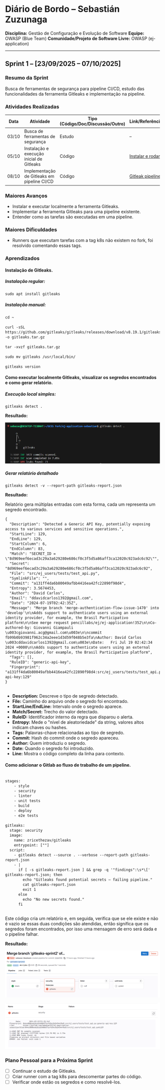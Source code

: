 # Diário de Bordo – Sebastián Zuzunaga

**Disciplina:** Gestão de Configuração e Evolução de Software
**Equipe:** OWASP (Blue Team)
**Comunidade/Projeto de Software Livre:** OWASP (ej-application)

---

## Sprint 1 – [23/09/2025 – 07/10/2025]

### Resumo da Sprint

Busca de ferramentas de segurança para pipeline CI/CD, estudo das funcionalidades da ferramenta Gitleaks e implementação na pipeline.

### Atividades Realizadas

| Data  | Atividade                                   | Tipo (Código/Doc/Discussão/Outro) | Link/Referência | Status    |
| ----- | ------------------------------------------- | --------------------------------- | --------------- | --------- |
| 03/10 | Busca de ferramentas de segurança            | Estudo                            | –               | Concluído |
| 05/10 | Instalação e execução inicial de Gitleaks | Código                            | [Instalar e rodar](https://devsecopsschool.com/blog/gitleaks-a-comprehensive-devsecops-tutorial/)   | Concluído |
| 08/10 | Implementação de Gitleaks em pipeline CI/CD      | Código                         | [Gitleak pipeline](https://dev.to/sirlawdin/secret-scanning-in-ci-pipelines-using-gitleaks-and-pre-commit-hook-1e3f)   | Concluído |

### Maiores Avanços

* Instalar e executar localmente a ferramenta Gitleaks.
* Implementar a ferramenta Gitleaks para uma pipeline existente.
* Entender como as tarefas são executadas em uma pipeline.

### Maiores Dificuldades

* Runners que executam tarefas com a tag k8s não existem no fork, foi resolvido comentando essas tags.

### Aprendizados

#### Instalação de Gitleaks.

##### Instalação regular:

```
sudo apt install gitleaks

```

##### Instalação manual:

```
cd ~

curl -sSL https://github.com/gitleaks/gitleaks/releases/download/v8.19.1/gitleaks_8.19.1_linux_x64.tar.gz -o gitleaks.tar.gz

tar -xvzf gitleaks.tar.gz

sudo mv gitleaks /usr/local/bin/

gitleaks version

```
#### Como executar localmente Gitleaks, visualizar os segredos encontrados e como gerar relatório.

##### Execução local simples:

```
gitleaks detect .

```

**Resultado:**

![gitleak detect](../../imgs/gitleaks-detect.PNG)

##### Gerar relatório detalhado

```
gitleaks detect -v --report-path gitleaks-report.json

```

**Resultado:**

Relatório gera múltiplas entradas com esta forma, cada um representa um segredo encontrado.

```
{
  "Description": "Detected a Generic API Key, potentially exposing access to various services and sensitive operations.",
  "StartLine": 129,
  "EndLine": 129,
  "StartColumn": 6,
  "EndColumn": 83,
  "Match": "SECRET_ID = \"8d969eef6ecad3c29a3a629280e686cf0c3f5d5a86aff3ca12020c923adc6c92\"",
  "Secret": "8d969eef6ecad3c29a3a629280e686cf0c3f5d5a86aff3ca12020c923adc6c92",
  "File": "src/ej_users/tests/test_api.py",
  "SymlinkFile": "",
  "Commit": "a131ff4da6b80049afbb4416ea42fc22890f98d4",
  "Entropy": 3.5674453,
  "Author": "David Carlos",
  "Email": "ddavidcarlos1392@gmail.com",
  "Date": "2024-07-19T02:42:35Z",
  "Message": "Merge branch 'merge-authentication-flow-issue-1470' into 'develop'\n\nAdds support to authenticate users using an external identity provider, for example, the Brasil Participativo platform\n\nSee merge request pencillabs/ej/ej-application!352\n\nCo-authored-by: Giovanni Giampauli \u003cgiovanni.acg@gmail.com\u003e\n\ncommit fb99b0b93981f962c34a2eee1d3d59f048b5e3fa\nAuthor: David Carlos \u003cddavidcarlos1392@gmail.com\u003e\nDate:   Fri Jul 19 02:42:34 2024 +0000\n\nAdds support to authenticate users using an external identity provider, for example, the Brasil Participativo platform",
  "Tags": [],
  "RuleID": "generic-api-key",
  "Fingerprint": "a131ff4da6b80049afbb4416ea42fc22890f98d4:src/ej_users/tests/test_api.py:generic-api-key:129"
}


```

- **Description:** Descreve o tipo de segredo detectado.
- **File:** Caminho do arquivo onde o segredo foi encontrado.
- **StartLine/EndLine:** Intervalo onde o segredo aparece.
- **Match/Secret:** Trecho do valor detectado.
- **RuleID:** Identificador interno da regra que disparou o alerta.
- **Entropy:** Mede o "nível de aleatoriedade" da string, valores altos indicam chaves ou hashes.
- **Tags:** Palavras-chave relacionadas ao tipo de segredo.
- **Commit:** Hash do commit onde o segredo apareceu.
- **Author:** Quem introduziu o segredo.
- **Date:** Quando o segredo foi introduzido.
- **Line:** Mostra o código completo da linha para contexto.

#### Como adicionar o Gitlab ao fluxo de trabalho de um pipeline.

```

stages:
    - style
    - security
    - linter
    - unit tests
    - build
    - deploy
    - e2e tests

gitleaks:
  stage: security
  image:
    name: zricethezav/gitleaks
    entrypoint: [""]
  script: 
    - gitleaks detect --source . --verbose --report-path gitleaks-report.json
    - |
      if [ -s gitleaks-report.json ] && grep -q '"findings":\s*\[' gitleaks-report.json; then
        echo "Gitleaks found potential secrets — failing pipeline."
        cat gitleaks-report.json
        exit 1
      else
        echo "No new secrets found."
      fi


```

Este código cria um relatório e, em seguida, verifica que se ele existe e não é vazio se essas duas condições são atendidas, então significa que os segredos foram encontrados, por isso uma mensagem de erro será dada e o pipeline falhar.

**Resultado:**

![gitleak pipeline](../../imgs/gitleaks-pipeline.PNG)

![gitleak job](../../imgs/gitleaks-job.PNG)

### Plano Pessoal para a Próxima Sprint

* [ ] Continuar o estudo de Gitleaks.
* [ ] Criar runner com a tag k8s para descomentar partes do código.
* [ ] Verificar onde estão os segredos e como resolvê-los.